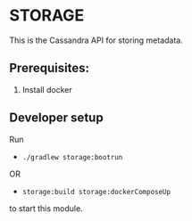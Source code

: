 # STORAGE
This is the Cassandra API for storing metadata.

## Prerequisites:
1. Install docker

## Developer setup
Run
-  ```./gradlew storage:bootrun```

OR
-  ```storage:build storage:dockerComposeUp``` 

to start this module.
